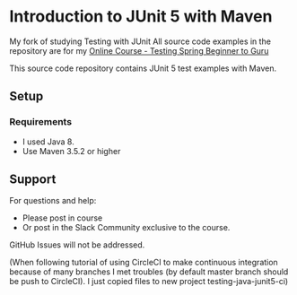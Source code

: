 # Introduction to JUnit 5 with Maven

My fork of studying Testing with JUnit 
All source code examples in the repository are for my [Online Course - Testing Spring Beginner to Guru](https://springframework.guru)

This source code repository contains JUnit 5 test examples with Maven.

## Setup
### Requirements
* I used Java 8.
* Use Maven 3.5.2 or higher

## Support
For questions and help:
* Please post in course
* Or post in the Slack Community exclusive to the course.

GitHub Issues will not be addressed.

(When following tutorial of using CircleCI to make continuous integration because of many branches I met troubles (by default master branch should be push to CircleCI). I just copied files to new project testing-java-junit5-ci)
